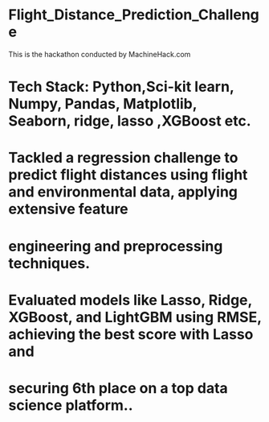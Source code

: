 # Flight_Distance_Prediction_Challenge
This is the hackathon conducted by MachineHack.com
# Tech Stack: Python,Sci-kit learn, Numpy, Pandas, Matplotlib, Seaborn, ridge, lasso ,XGBoost etc.
# Tackled a regression challenge to predict flight distances using flight and environmental data, applying extensive feature
# engineering and preprocessing techniques.
# Evaluated models like Lasso, Ridge, XGBoost, and LightGBM using RMSE, achieving the best score with Lasso and
# securing 6th place on a top data science platform..
